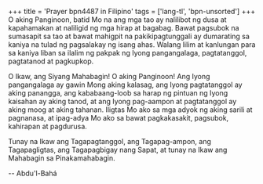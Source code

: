 +++
title = 'Prayer bpn4487 in Filipino'
tags = ['lang-tl', 'bpn-unsorted']
+++
O aking Panginoon, batid Mo na ang mga tao ay nalilibot ng dusa at kapahamakan at naliligid ng mga hirap at bagabag. Bawat pagsubok na sumasapit sa tao at bawat mahigpit na pakikipagtunggali ay dumarating sa kaniya na tulad ng pagsalakay ng isang ahas. Walang lilim at kanlungan para sa kaniya liban sa ilalim ng pakpak ng Iyong pangangalaga, pagtatanggol, pagtatanod at pagkupkop.

O Ikaw, ang Siyang Mahabagin! O aking Panginoon! Ang Iyong pangangalaga ay gawin Mong aking kalasag, ang Iyong pagtatanggol ay aking panangga, ang kababaang-loob sa harap ng pintuan ng Iyong kaisahan ay aking tanod, at ang Iyong pag-aampon at pagtatanggol ay aking moog at aking tahanan. Iligtas Mo ako sa mga adyok ng aking sarili at pagnanasa, at ipag-adya Mo ako sa bawat pagkakasakit, pagsubok, kahirapan at pagdurusa.

Tunay na Ikaw ang Tagapagtanggol, ang Tagapag-ampon, ang Tagapagligtas, ang Tagapagbigay nang Sapat, at tunay na Ikaw ang Mahabagin sa Pinakamahabagin.

-- Abdu'l-Bahá
